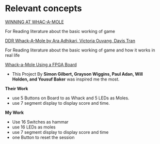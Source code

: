 # Relevant concepts



[WINNING AT WHAC-A-MOLE](https://president.central.edu/2013/11/winning-at-whac-a-mole/)

For Reading literature about the basic working of game

[DDR Whack-A-Mole by Ara Adhikari, Victoria Ouyang, Davis Tran
](http://web.mit.edu/6.111/www/f2017/projects/vsouyang_Project_Final_Report.pdf)

For Reading literature about the basic working of game and how it works in real life

[Whack-a-Mole Using a FPGA Board](https://www.instructables.com/Whack-a-Mole-Using-a-FPGA-Board/)

- This Project By **Simon Gilbert, Grayson Wiggins, Paul Adan, Will Holden, and  Yousuf Baker**
was inspired me the most.
 
 **Their Work**
 - use 5 Buttons on Board to as Whack and 5 LEDs as Moles.
  - use 7 segment display to display score and time.

 **My Work**

 - Use 16 Switches as hammar
 - use 16 LEDs as moles
 - use 7 segment display to display score and time
 - one Button to reset the session
